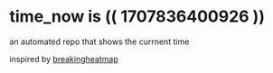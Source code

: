 # time_now is (( 1707836400926 ))

an automated repo that shows the currnent time

inspired by [breakingheatmap](https://github.com/breakingheatmap/breakingheatmap)